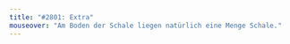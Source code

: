 ```yaml
---
title: "#2801: Extra"
mouseover: "Am Boden der Schale liegen natürlich eine Menge Schale."
---
```


